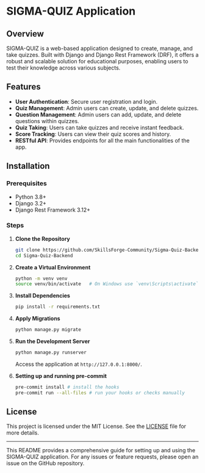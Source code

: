 # SIGMA-QUIZ Application

## Overview

SIGMA-QUIZ is a web-based application designed to create, manage, and take quizzes. Built with Django and Django Rest Framework (DRF), it offers a robust and scalable solution for educational purposes, enabling users to test their knowledge across various subjects.

## Features

- **User Authentication**: Secure user registration and login.
- **Quiz Management**: Admin users can create, update, and delete quizzes.
- **Question Management**: Admin users can add, update, and delete questions within quizzes.
- **Quiz Taking**: Users can take quizzes and receive instant feedback.
- **Score Tracking**: Users can view their quiz scores and history.
- **RESTful API**: Provides endpoints for all the main functionalities of the app.

## Installation

### Prerequisites

- Python 3.8+
- Django 3.2+
- Django Rest Framework 3.12+

### Steps

1. **Clone the Repository**
   ```sh
   git clone https://github.com/SkillsForge-Community/Sigma-Quiz-Backend.git
   cd Sigma-Quiz-Backend
   ```

2. **Create a Virtual Environment**
   ```sh
   python -m venv venv
   source venv/bin/activate   # On Windows use `venv\Scripts\activate`
   ```

3. **Install Dependencies**
   ```sh
   pip install -r requirements.txt
   ```

4. **Apply Migrations**
   ```sh
   python manage.py migrate
   ```

5. **Run the Development Server**
   ```sh
   python manage.py runserver
   ```

   Access the application at `http://127.0.0.1:8000/`.

6. **Setting up and running pre-commit**
   ```sh
   pre-commit install # install the hooks
   pre-commit run --all-files # run your hooks or checks manually
   ```



## License

This project is licensed under the MIT License. See the [LICENSE](LICENSE) file for more details.

---

This README provides a comprehensive guide for setting up and using the SIGMA-QUIZ application. For any issues or feature requests, please open an issue on the GitHub repository.